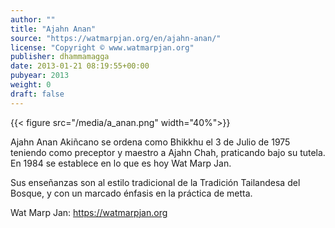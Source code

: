 ```yaml
---
author: ""
title: "Ajahn Anan"
source: "https://watmarpjan.org/en/ajahn-anan/"
license: "Copyright © www.watmarpjan.org"
publisher: dhammamagga
date: 2013-01-21 08:19:55+00:00
pubyear: 2013 
weight: 0
draft: false
---
```

{{< figure src="/media/a_anan.png" width="40%">}}

Ajahn Anan Akiñcano se ordena como Bhikkhu el 3 de Julio de 1975 teniendo como preceptor y maestro a Ajahn Chah, praticando bajo su tutela. En 1984 se establece en lo que es hoy Wat Marp Jan.  

Sus enseñanzas son al estilo tradicional de la Tradición Tailandesa del Bosque, y con un marcado énfasis en la práctica de metta.

Wat Marp Jan: https://watmarpjan.org
